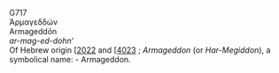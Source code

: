 G717  
Ἀρμαγεδδών  
Armageddōn  
*ar-mag-ed-dohn‘*  
Of Hebrew origin \[[2022](h2022) and \[[4023](h4023) ; *Armageddon* (or
*Har-Megiddon*), a symbolical name: - Armageddon.  
